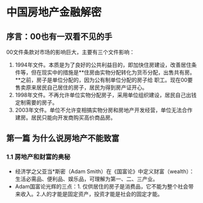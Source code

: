 # 中国房地产金融解密

## 序言：00也有一双看不见的手

00文件条款对市场的影响巨大，主要有三个文件影响：
1. 1994年文件。本质是为了良好的公共利益目的，即加快住房建设，改善居住条件等，但在现实中的措施是**住房由实物分配转化为货币分配，出售共有房。**之前，房子是单位分配的，因为公有制单位分配的房子给
职工。现在00要售卖原来居民自己居住的房子，居民为得到房产证开心。
2. 1998年文件。不再允许单位实物分配房子，采用单位组织建设，居民自己出钱定制需要的房子。
3. 2003年文件。单位不允许变相搞实物分房和房地产开发经营，单位无法合作建房。居民只能向开发商购买高价商品房。

## 第一篇 为什么说房地产不能致富

### 1.1 房地产和财富的奥秘

- 经济学之父亚当*斯密（Adam Smith）在《国富论》中定义财富（wealth）：生活必需品、便利品、娱乐品，可理解为第一、二、三产业。
- Adam国富论光辉的三点：1. 仅供居住的房子是消费品，它不能为整个社会带来收入。2.人的才能是固定资产，投资才能是社会的固定才能。
 